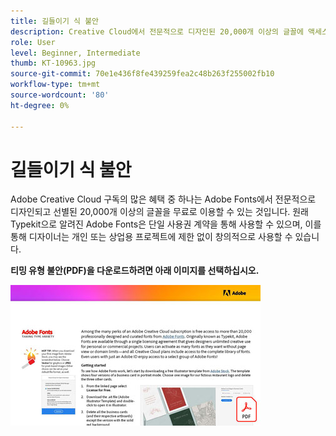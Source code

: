 ```yaml
---
title: 길들이기 식 불안
description: Creative Cloud에서 전문적으로 디자인된 20,000개 이상의 글꼴에 액세스하고 사용하는 방법에 대해 알아봅니다
role: User
level: Beginner, Intermediate
thumb: KT-10963.jpg
source-git-commit: 70e1e436f8fe439259fea2c48b263f255002fb10
workflow-type: tm+mt
source-wordcount: '80'
ht-degree: 0%

---
```


# 길들이기 식 불안

Adobe Creative Cloud 구독의 많은 혜택 중 하나는 Adobe Fonts에서 전문적으로 디자인되고 선별된 20,000개 이상의 글꼴을 무료로 이용할 수 있는 것입니다. 원래 Typekit으로 알려진 Adobe Fonts은 단일 사용권 계약을 통해 사용할 수 있으며, 이를 통해 디자이너는 개인 또는 상업용 프로젝트에 제한 없이 창의적으로 사용할 수 있습니다.

**티밍 유형 불안(PDF)을 다운로드하려면 아래 이미지를 선택하십시오.**

[![튜토리얼 이미지 입력](assets/TamingTypeAnxiety_400.jpg)](assets/TamingTypeAnxiety.pdf)
